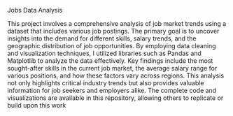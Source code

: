 Jobs Data Analysis

This project involves a comprehensive analysis of job market trends using a dataset that includes various job postings. The primary goal is to uncover insights into the demand for different skills, salary trends, and the geographic distribution of job opportunities. By employing data cleaning and visualization techniques, I utilized libraries such as Pandas and Matplotlib to analyze the data effectively. Key findings include the most sought-after skills in the current job market, the average salary range for various positions, and how these factors vary across regions. This analysis not only highlights critical industry trends but also provides valuable information for job seekers and employers alike. The complete code and visualizations are available in this repository, allowing others to replicate or build upon this work
